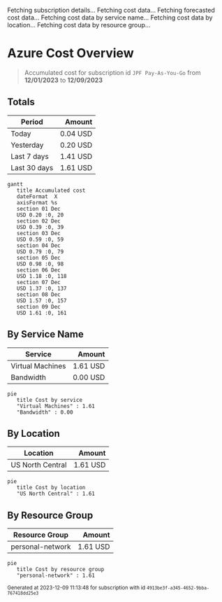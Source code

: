 Fetching subscription details...
Fetching cost data...
Fetching forecasted cost data...
Fetching cost data by service name...
Fetching cost data by location...
Fetching cost data by resource group...
# Azure Cost Overview

> Accumulated cost for subscription id `JPF Pay-As-You-Go` from **12/01/2023** to **12/09/2023**

## Totals

|Period|Amount|
|---|---:|
|Today|0.04 USD|
|Yesterday|0.20 USD|
|Last 7 days|1.41 USD|
|Last 30 days|1.61 USD|

```mermaid
gantt
   title Accumulated cost
   dateFormat  X
   axisFormat %s
   section 01 Dec
   USD 0.20 :0, 20
   section 02 Dec
   USD 0.39 :0, 39
   section 03 Dec
   USD 0.59 :0, 59
   section 04 Dec
   USD 0.79 :0, 79
   section 05 Dec
   USD 0.98 :0, 98
   section 06 Dec
   USD 1.18 :0, 118
   section 07 Dec
   USD 1.37 :0, 137
   section 08 Dec
   USD 1.57 :0, 157
   section 09 Dec
   USD 1.61 :0, 161
```

## By Service Name

|Service|Amount|
|---|---:|
|Virtual Machines|1.61 USD|
|Bandwidth|0.00 USD|

```mermaid
pie
   title Cost by service
   "Virtual Machines" : 1.61
   "Bandwidth" : 0.00
```

## By Location

|Location|Amount|
|---|---:|
|US North Central|1.61 USD|

```mermaid
pie
   title Cost by location
   "US North Central" : 1.61
```

## By Resource Group

|Resource Group|Amount|
|---|---:|
|personal-network|1.61 USD|

```mermaid
pie
   title Cost by resource group
   "personal-network" : 1.61
```

<sup>Generated at 2023-12-09 11:13:48 for subscription with id `4913be3f-a345-4652-9bba-767418dd25e3`</sup>
